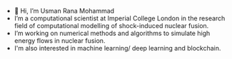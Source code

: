 - 👋 Hi, I’m Usman Rana Mohammad
- I’m a computational scientist at Imperial College London in the research field of computational modelling of shock-induced nuclear fusion.
- I’m working on numerical methods and algorithms to simulate high energy flows in nuclear fusion.
- I'm also interested in machine learning/ deep learning and blockchain. 
<!---
Rana-ICL/Rana-ICL is a ✨ special ✨ repository because its `README.md` (this file) appears on your GitHub profile.
You can click the Preview link to take a look at your changes.
--->
